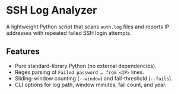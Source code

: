 # SSH Log Analyzer

A lightweight Python script that scans `auth.log` files and reports IP
addresses with repeated failed SSH login attempts.

## Features
* Pure standard-library Python (no external dependencies).
* Regex parsing of `Failed password … from <IP>` lines.
* Sliding-window counting (`--window`) and fail-threshold (`--fails`).
* CLI options for log path, window minutes, fail count, and year.

